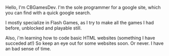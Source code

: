Hello, I'm CBGamesDev. I'm the sole programmer for a google site, which you can find with a quick google search. 

I mostly specialize in Flash Games, as I try to make all the games I had before, unblocked and playable still. 

Also, i'm learning how to code basic HTML websites (something I have succeded at!) So keep an eye out for some websites soon. Or never. I have an bad sense of time. 
